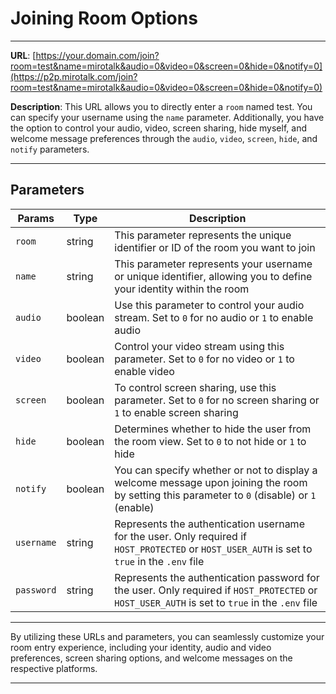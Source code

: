 # Joining Room Options

---

**URL**: [https://your.domain.com/join?room=test&name=mirotalk&audio=0&video=0&screen=0&hide=0&notify=0](https://p2p.mirotalk.com/join?room=test&name=mirotalk&audio=0&video=0&screen=0&hide=0&notify=0)

**Description**: This URL allows you to directly enter a `room` named test. You can specify your username using the `name` parameter. Additionally, you have the option to control your audio, video, screen sharing, hide myself, and welcome message preferences through the `audio`, `video`, `screen`, `hide`, and `notify` parameters.

---

## Parameters

| Params     | Type    | Description                                                                                                                                    |
| ---------- | ------- | ---------------------------------------------------------------------------------------------------------------------------------------------- |
| `room`     | string  | This parameter represents the unique identifier or ID of the room you want to join                                                             |
| `name`     | string  | This parameter represents your username or unique identifier, allowing you to define your identity within the room                             |
| `audio`    | boolean | Use this parameter to control your audio stream. Set to `0` for no audio or `1` to enable audio                                                |
| `video`    | boolean | Control your video stream using this parameter. Set to `0` for no video or `1` to enable video                                                 |
| `screen`   | boolean | To control screen sharing, use this parameter. Set to `0` for no screen sharing or `1` to enable screen sharing                                |
| `hide`     | boolean | Determines whether to hide the user from the room view. Set to `0` to not hide or `1` to hide                                                  |
| `notify`   | boolean | You can specify whether or not to display a welcome message upon joining the room by setting this parameter to `0` (disable) or `1` (enable)   |
| `username` | string  | Represents the authentication username for the user. Only required if `HOST_PROTECTED` or `HOST_USER_AUTH` is set to `true` in the `.env` file |
| `password` | string  | Represents the authentication password for the user. Only required if `HOST_PROTECTED` or `HOST_USER_AUTH` is set to `true` in the `.env` file |

---

By utilizing these URLs and parameters, you can seamlessly customize your room entry experience, including your identity, audio and video preferences, screen sharing options, and welcome messages on the respective platforms.

---
